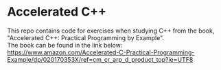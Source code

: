 # Accelerated C++

This repo contains code for exercises when studying C++ from the book, "Accelerated C++: Practical Programming by Example". <br />
The book can be found in the link below: <br />
https://www.amazon.com/Accelerated-C-Practical-Programming-Example/dp/020170353X/ref=cm_cr_arp_d_product_top?ie=UTF8
